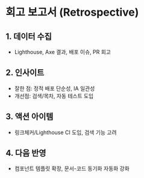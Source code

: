 # 회고 보고서 (Retrospective)

## 1. 데이터 수집
- Lighthouse, Axe 결과, 배포 이슈, PR 회고

## 2. 인사이트
- 잘한 점: 정적 배포 단순성, IA 일관성
- 개선점: 검색/목차, 자동 테스트 도입

## 3. 액션 아이템
- 링크체커/Lighthouse CI 도입, 검색 기능 고려

## 4. 다음 반영
- 컴포넌트 템플릿 확장, 문서-코드 동기화 자동화 강화
